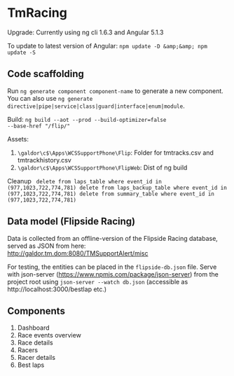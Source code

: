 # TmRacing


Upgrade:
Currently using ng cli 1.6.3 and Angular 5.1.3

To update to latest version of Angular:
`npm update -D &amp;&amp; npm update -S`

## Code scaffolding

Run `ng generate component component-name` to generate a new component. You can also use `ng generate directive|pipe|service|class|guard|interface|enum|module`.

Build:
<code>ng build --aot --prod --build-optimizer=false --base-href "/flip/"</code>

Assets:
1. <code>\\galdor\c$\Apps\WCSSupportPhone\Flip</code>: Folder for tmtracks.csv and tmtrackhistory.csv 
1. <code>\\galdor\c$\Apps\WCSSupportPhone\FlipWeb</code>: Dist of ng build

Cleanup
<code>
delete from laps_table where event_id in  (977,1023,722,774,781)
delete from laps_backup_table  where event_id in  (977,1023,722,774,781)
delete from summary_table where event_id in (977,1023,722,774,781)
</code>
## Data model (Flipside Racing)

Data is collected from an offline-version of the Flipside Racing database, served as JSON from here:
http://galdor.tm.dom:8080/TMSupportAlert/misc

For testing, the entities can be placed in the <code>flipside-db.json</code> file.
Serve with json-server (https://www.npmjs.com/package/json-server) from the project root using
<code>json-server --watch db.json</code> (accessible as http://localhost:3000/bestlap etc.)

## Components

1.  Dashboard
1.  Race events overview
1.  Race details
1.  Racers
1.  Racer details
1.  Best laps


